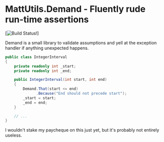 # MattUtils.Demand - Fluently rude run-time assertions

[![Build
Status](https://ci.appveyor.com/api/projects/status/f6jb5221y6ueo0ho?svg=true)!]

Demand is a small library to validate assumptions and yell at the
exception handler if anything unexpected happens.

```C#
public class IntegerInterval
{
    private readonly int _start;
    private readonly int _end;

    public IntegerInterval(int start, int end)
    {
        Demand.That(start <= end)
              .Because("End should not precede start");
        _start = start;
        _end = end;
    }

    // ...
}
```

I wouldn't stake my paycheque on this just yet, but it's probably not
entirely useless.
